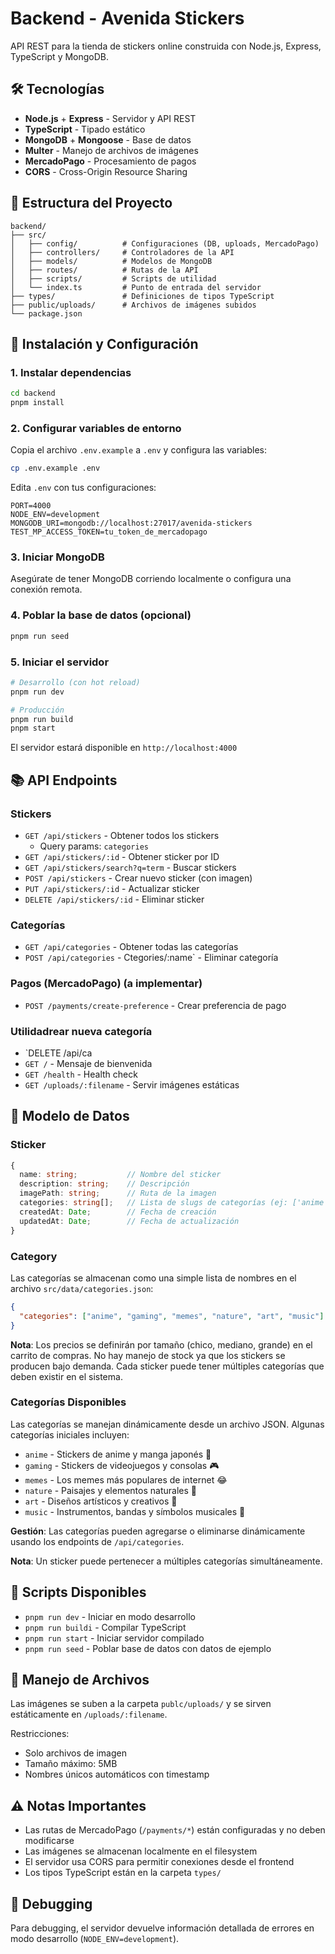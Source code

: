 # Backend - Avenida Stickers

API REST para la tienda de stickers online construida con Node.js, Express, TypeScript y MongoDB.

## 🛠️ Tecnologías

- **Node.js** + **Express** - Servidor y API REST
- **TypeScript** - Tipado estático
- **MongoDB** + **Mongoose** - Base de datos
- **Multer** - Manejo de archivos de imágenes
- **MercadoPago** - Procesamiento de pagos
- **CORS** - Cross-Origin Resource Sharing

## 📁 Estructura del Proyecto

```
backend/
├── src/
│   ├── config/          # Configuraciones (DB, uploads, MercadoPago)
│   ├── controllers/     # Controladores de la API
│   ├── models/          # Modelos de MongoDB
│   ├── routes/          # Rutas de la API
│   ├── scripts/         # Scripts de utilidad
│   └── index.ts         # Punto de entrada del servidor
├── types/               # Definiciones de tipos TypeScript
├── public/uploads/      # Archivos de imágenes subidos
└── package.json
```

## 🚀 Instalación y Configuración

### 1. Instalar dependencias
```bash
cd backend
pnpm install
```

### 2. Configurar variables de entorno
Copia el archivo `.env.example` a `.env` y configura las variables:

```bash
cp .env.example .env
```

Edita `.env` con tus configuraciones:
```env
PORT=4000
NODE_ENV=development
MONGODB_URI=mongodb://localhost:27017/avenida-stickers
TEST_MP_ACCESS_TOKEN=tu_token_de_mercadopago
```

### 3. Iniciar MongoDB
Asegúrate de tener MongoDB corriendo localmente o configura una conexión remota.

### 4. Poblar la base de datos (opcional)
```bash
pnpm run seed
```

### 5. Iniciar el servidor
```bash
# Desarrollo (con hot reload)
pnpm run dev

# Producción
pnpm run build
pnpm start
```

El servidor estará disponible en `http://localhost:4000`

## 📚 API Endpoints

### Stickers
- `GET /api/stickers` - Obtener todos los stickers
  - Query params: `categories`
- `GET /api/stickers/:id` - Obtener sticker por ID
- `GET /api/stickers/search?q=term` - Buscar stickers
- `POST /api/stickers` - Crear nuevo sticker (con imagen)
- `PUT /api/stickers/:id` - Actualizar sticker
- `DELETE /api/stickers/:id` - Eliminar sticker

### Categorías
- `GET /api/categories` - Obtener todas las categorías
- `POST /api/categories` - Ctegories/:name` - Eliminar categoría

### Pagos (MercadoPago) (a implementar)
- `POST /payments/create-preference` - Crear preferencia de pago

### Utilidadrear nueva categoría
- `DELETE /api/ca
- `GET /` - Mensaje de bienvenida
- `GET /health` - Health check
- `GET /uploads/:filename` - Servir imágenes estáticas

## 📝 Modelo de Datos

### Sticker
```typescript
{
  name: string;           // Nombre del sticker
  description: string;    // Descripción
  imagePath: string;      // Ruta de la imagen
  categories: string[];   // Lista de slugs de categorías (ej: ['anime', 'gaming'])
  createdAt: Date;        // Fecha de creación
  updatedAt: Date;        // Fecha de actualización
}
```

### Category
Las categorías se almacenan como una simple lista de nombres en el archivo `src/data/categories.json`:

```json
{
  "categories": ["anime", "gaming", "memes", "nature", "art", "music"]
}
```

**Nota**: Los precios se definirán por tamaño (chico, mediano, grande) en el carrito de compras. No hay manejo de stock ya que los stickers se producen bajo demanda. Cada sticker puede tener múltiples categorías que deben existir en el sistema.

### Categorías Disponibles
Las categorías se manejan dinámicamente desde un archivo JSON. Algunas categorías iniciales incluyen:
- `anime` - Stickers de anime y manga japonés 🎌
- `gaming` - Stickers de videojuegos y consolas 🎮  
- `memes` - Los memes más populares de internet 😂
- `nature` - Paisajes y elementos naturales 🌿
- `art` - Diseños artísticos y creativos 🎨
- `music` - Instrumentos, bandas y símbolos musicales 🎵

**Gestión**: Las categorías pueden agregarse o eliminarse dinámicamente usando los endpoints de `/api/categories`.

**Nota**: Un sticker puede pertenecer a múltiples categorías simultáneamente.

## 🔧 Scripts Disponibles

- `pnpm run dev` - Iniciar en modo desarrollo
- `pnpm run buildi` - Compilar TypeScript
- `pnpm run start` - Iniciar servidor compilado
- `pnpm run seed` - Poblar base de datos con datos de ejemplo

## 📁 Manejo de Archivos

Las imágenes se suben a la carpeta `publc/uploads/` y se sirven estáticamente en `/uploads/:filename`.

Restricciones:
- Solo archivos de imagen
- Tamaño máximo: 5MB
- Nombres únicos automáticos con timestamp

## ⚠️ Notas Importantes

- Las rutas de MercadoPago (`/payments/*`) están configuradas y no deben modificarse
- Las imágenes se almacenan localmente en el filesystem
- El servidor usa CORS para permitir conexiones desde el frontend
- Los tipos TypeScript están en la carpeta `types/`

## 🐛 Debugging

Para debugging, el servidor devuelve información detallada de errores en modo desarrollo (`NODE_ENV=development`).